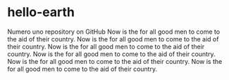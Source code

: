 # hello-earth
Numero uno repository on GitHub
Now is the for all good men to come to the aid of their country.
Now is the for all good men to come to the aid of their country.
Now is the for all good men to come to the aid of their country.
Now is the for all good men to come to the aid of their country.
Now is the for all good men to come to the aid of their country.
Now is the for all good men to come to the aid of their country.
